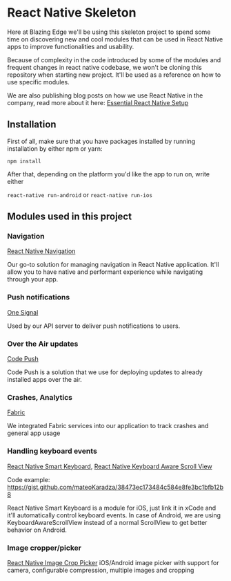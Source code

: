 # React Native Skeleton
Here at Blazing Edge we'll be using this skeleton project to spend some time on discovering new and cool modules that can be used in React Native apps to improve functionalities and usability.

Because of complexity in the code introduced by some of the modules and frequent changes in react native codebase, we won't be cloning this repository when starting new project. It'll be used as a reference on how to use specific modules.

We are also publishing blog posts on how we use React Native in the company, read more about it here: [Essential React Native Setup](https://blog.blazingedge.io/essential-react-native-setup-5565662d0e56)

## Installation
First of all, make sure that you have packages installed by running installation by either npm or yarn: 

`npm install`

After that, depending on the platform you'd like the app to run on, write either 

`react-native run-android` or `react-native run-ios`

## Modules used in this project
### Navigation
[React Native Navigation](https://github.com/wix/react-native-navigation)

Our go-to solution for managing navigation in React Native application. It'll allow you to have native and performant experience while navigating through your app.

### Push notifications
[One Signal](https://github.com/geektimecoil/react-native-onesignal)

Used by our API server to deliver push notifications to users.

### Over the Air updates
[Code Push](https://github.com/Microsoft/react-native-code-push)

Code Push is a solution that we use for deploying updates to already installed apps over the air.

### Crashes, Analytics
[Fabric](https://github.com/corymsmith/react-native-fabric)

We integrated Fabric services into our application to track crashes and general app usage

### Handling keyboard events
[React Native Smart Keyboard](https://github.com/remobile/react-native-smart-keyboard), [React Native Keyboard Aware Scroll View](https://github.com/APSL/react-native-keyboard-aware-scroll-view)

Code example: https://gist.github.com/mateoKaradza/38473ec173484c584e8fe3bc1bfb12b8

React Native Smart Keyboard is a module for iOS, just link it in xCode and it'll automatically control keyboard events. In case of Android, we are using KeyboardAwareScrollView instead of a normal ScrollView to get better behavior on Android.

### Image cropper/picker
[React Native Image Crop Picker](https://github.com/ivpusic/react-native-image-crop-picker)
iOS/Android image picker with support for camera, configurable compression, multiple images and cropping
  